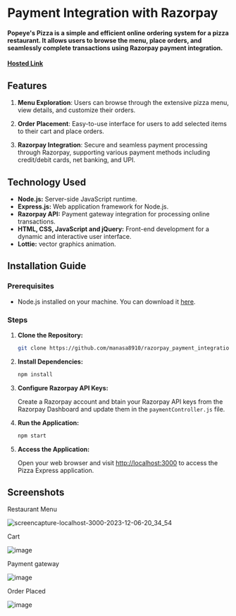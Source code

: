 # Payment Integration with Razorpay

#### Popeye's Pizza is a simple and efficient online ordering system for a pizza restaurant. It allows users to browse the menu, place orders, and seamlessly complete transactions using Razorpay payment integration.

[**Hosted Link**](https://popeyes-pizza.onrender.com)


## Features

1. **Menu Exploration**: Users can browse through the extensive pizza menu, view details, and customize their orders.

2. **Order Placement**: Easy-to-use interface for users to add selected items to their cart and place orders.

3. **Razorpay Integration**: Secure and seamless payment processing through Razorpay, supporting various payment methods including credit/debit cards, net banking, and UPI.

## Technology Used

- **Node.js:** Server-side JavaScript runtime.
- **Express.js:** Web application framework for Node.js.
- **Razorpay API:** Payment gateway integration for processing online transactions.
- **HTML, CSS, JavaScript and jQuery:** Front-end development for a dynamic and interactive user interface.
- **Lottie:** vector graphics animation.

## Installation Guide

### Prerequisites

- Node.js installed on your machine. You can download it [here](https://nodejs.org/).

### Steps

1. **Clone the Repository:**

   ```bash
   git clone https://github.com/manasa8910/razorpay_payment_integration.git
   ```



2. **Install Dependencies:**

   ```bash
   npm install
   ```

3. **Configure Razorpay API Keys:**

   Create a Razorpay account and btain your Razorpay API keys from the Razorpay Dashboard and update them in the `paymentController.js` file.

4. **Run the Application:**

   ```bash
   npm start
   ```

5. **Access the Application:**

   Open your web browser and visit [http://localhost:3000](http://localhost:3000) to access the Pizza Express application.

## Screenshots

Restaurant Menu

![screencapture-localhost-3000-2023-12-06-20_34_54](https://github.com/manasa8910/frontend-js/assets/67619299/c824370b-ad10-4d98-8f30-300fee111350)

Cart

![image](https://github.com/manasa8910/frontend-js/assets/67619299/1c2cb8e5-4aea-4b0e-b575-733cfd5481b6)

Payment gateway

![image](https://github.com/manasa8910/frontend-js/assets/67619299/47a46090-2963-4130-bad4-34ebc97e6d2f)

Order Placed

![image](https://github.com/manasa8910/frontend-js/assets/67619299/1b089b38-8606-42ec-a01d-27fb4f23db49)
